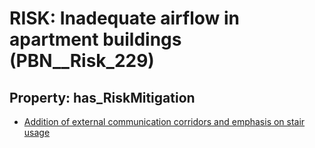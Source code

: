 # RISK: __Inadequate airflow in apartment buildings__ (PBN__Risk_229)

## Property: has_RiskMitigation

* [Addition of external communication corridors and emphasis on stair usage](PBN__RiskMitigation_273)

